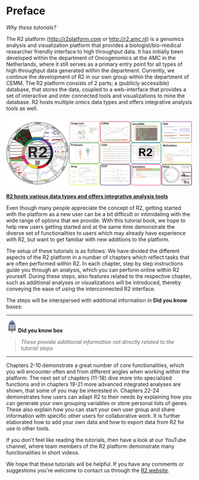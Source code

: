 <a id="introduction"></a>

Preface
=======

*Why these tutorials?*

The R2 platform (<http://r2platform.com> or <http://r2.amc.nl>) is a
genomics analysis and visualization platform that provides a
biologist/bio-medical researcher friendly interface to high throughput data. It has initially been
developed within the department of Oncogenomics at the AMC in the
Netherlands, where it still serves as a primary entry point for all
types of high throughput data generated within the department. Currently, we continue the development of R2 in our own group within the department of CEMM. The R2
platform consists of 2 parts; a (publicly accessible) database, that
stores the data, coupled to a web-interface that provides a set of interactive and inter connected tools
and visualizations to mine the database. R2 hosts multiple omics data types and offers integrative analysis tools as well.
  
  
![](_static/images/Introduction_R2variousdatatypes_integrativeanalysis.png)
	
[**R2 hosts various data types and offers integrative analysis tools**](_static/images/Introduction_R2variousdatatypes_integrativeanalysis.png)



Even though many people appreciate the concept of R2, getting started with the
platform as a new user can be a bit difficult or intimidating with the wide range of options that we provide.  With this
tutorial book, we hope to help new users getting started and at the same time
demonstrate the diverse set of functionalities to users which may
already have experience with R2, but want to get familiar with new
additions to the platform.

The setup of these tutorials is as follows: We have divided the different
aspects of the R2 platform in a number of chapters which reflect tasks
that are often performed within R2. In each chapter, step by step
instructions guide you through an analysis, which you can perform online
within R2 yourself. During these steps, also features related to the
respective chapter, such as additional analyses or visualizations will
be introduced, thereby conveying the ease of using the interconnected R2
interface.

The steps will be interspersed with additional information in **Did you know** boxes: 

---------
  ![](_static/images/R2d2_logo.png)**Did you know box**


> *These provide additional information not directly related to the tutorial steps*

---------

Chapters 2-10 demonstrate a great number of core
functionalities, which you will encounter often and from different
angles when working within the platform. The next set of chapters (11-18) dive more into specialized functions and in chapters 19-21 more advanced integrated analyses are shown, that some of you may be interested
in. Chapters 22-24 demonstrates how users can adapt R2 to their needs by
explaining how you can generate your own grouping variables or store
personal lists of genes. These also explain how you can start
your own user group and share information with specific other users for
collaborative work. It is further elaborated how to add your own
data and how to export data from R2 for use in other tools. 

If you don't feel like reading the tutorials, then have a look at our YouTube channel, where team members of the R2 platform demonstrate many functionalities in short videos.


We hope that these tutorials will be helpful. If you have any comments
or suggestions you're welcome to contact us through the [R2
website](http://r2.amc.nl).
